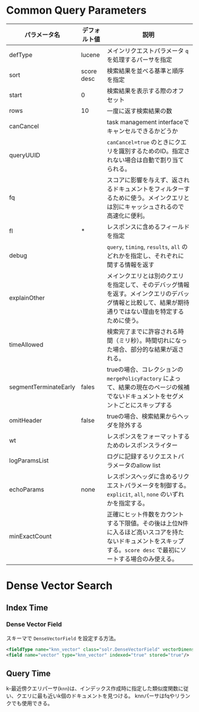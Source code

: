 # Common Query Parameters

| パラメータ名          | デフォルト値 | 説明                                                                                                                                                           |
| --------------------- | ------------ | -------------------------------------------------------------------------------------------------------------------------------------------------------------- |
| defType               | lucene       | メインリクエストパラメータ `q` を処理するパーサを指定                                                                                                          |
| sort                  | score desc   | 検索結果を並べる基準と順序を指定                                                                                                                               |
| start                 | 0            | 検索結果を表示する際のオフセット                                                                                                                               |
| rows                  | 10           | 一度に返す検索結果の数                                                                                                                                         |
| canCancel             |              | task management interfaceでキャンセルできるかどうか                                                                                                            |
| queryUUID             |              | `canCancel=true` のときにクエリを識別するためのID。指定されない場合は自動で割り当てられる。                                                                    |
| fq                    |              | スコアに影響を与えず、返されるドキュメントをフィルターするために使う。メインクエリとは別にキャッシュされるので高速化に便利。                                   |
| fl                    | *            | レスポンスに含めるフィールドを指定                                                                                                                             |
| debug                 |              | `query`, `timing`, `results`, `all` のどれかを指定し、それぞれに関する情報を返す                                                                               |
| explainOther          |              | メインクエリとは別のクエリを指定して、そのデバッグ情報を返す。メインクエリのデバッグ情報と比較して、結果が期待通りではない理由を特定するために使う。           |
| timeAllowed           |              | 検索完了までに許容される時間（ミリ秒）。時間切れになった場合、部分的な結果が返される。                                                                         |
| segmentTerminateEarly | fales        | trueの場合、コレクションの `mergePolicyFactory` によって、結果の現在のページの候補でないドキュメントをセグメントごとにスキップする                             |
| omitHeader            | false        | trueの場合、検索結果からヘッダを除外する                                                                                                                       |
| wt                    |              | レスポンスをフォーマットするためのレスポンスライター                                                                                                           |
| logParamsList         |              | ログに記録するリクエストパラメータのallow list                                                                                                                 |
| echoParams            | none         | レスポンスヘッダに含めるリクエストパラメータを制御する。`explicit`, `all`, `none` のいずれかを指定する。                                                       |
| minExactCount         |              | 正確にヒット件数をカウントする下限値。その後は上位N件に入るほど高いスコアを持たないドキュメントをスキップする。`score desc` で最初にソートする場合のみ使える。 |

# Dense Vector Search

## Index Time

### Dense Vector Field

スキーマで `DenseVectorField` を設定する方法。

```xml
<fieldType name="knn_vector" class="solr.DenseVectorField" vectorDimension="4" similarityFunction="cosine"/>
<field name="vector" type="knn_vector" indexed="true" stored="true"/>
```

## Query Time

k-最近傍クエリパーサ(`knn`)は、インデックス作成時に指定した類似度関数に従い、クエリに最も近いk個のドキュメントを見つける。
knnパーサはfqやリランクでも使用できる。

